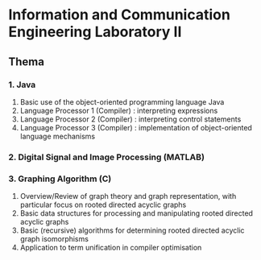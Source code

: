 # Information and Communication Engineering Laboratory II
## Thema
### 1. Java
1. Basic use of the object-oriented programming language Java
2. Language Processor 1 (Compiler) : interpreting expressions
3. Language Processor 2 (Compiler) : interpreting control statements
4. Language Processor 3 (Compiler) : implementation of object-oriented language mechanisms

### 2.  Digital Signal and Image Processing (MATLAB)

### 3. Graphing Algorithm (C)
1. Overview/Review of graph theory and graph representation, with particular focus on rooted directed acyclic graphs
2. Basic data structures for processing and manipulating rooted directed acyclic graphs
3. Basic (recursive) algorithms for determining rooted directed acyclic graph isomorphisms
4. Application to term unification in compiler optimisation